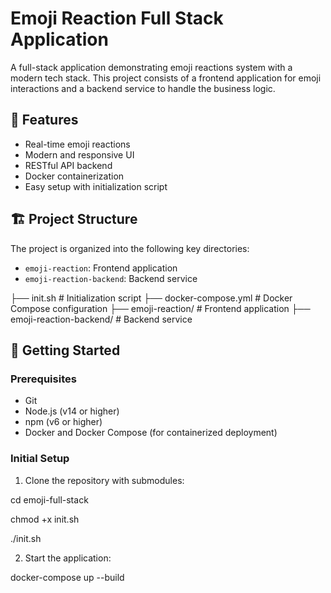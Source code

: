 # Emoji Reaction Full Stack Application

A full-stack application demonstrating emoji reactions system with a modern tech stack. This project consists of a frontend application for emoji interactions and a backend service to handle the business logic.

## 🌟 Features

- Real-time emoji reactions
- Modern and responsive UI
- RESTful API backend
- Docker containerization
- Easy setup with initialization script

## 🏗️ Project Structure

The project is organized into the following key directories:

- `emoji-reaction`: Frontend application
- `emoji-reaction-backend`: Backend service

├── init.sh                  # Initialization script
├── docker-compose.yml       # Docker Compose configuration
├── emoji-reaction/         # Frontend application
├── emoji-reaction-backend/ # Backend service

## 🚀 Getting Started

### Prerequisites

- Git
- Node.js (v14 or higher)
- npm (v6 or higher)
- Docker and Docker Compose (for containerized deployment)

### Initial Setup

1. Clone the repository with submodules:


cd emoji-full-stack

chmod +x init.sh

./init.sh


2. Start the application:

docker-compose up --build
    








